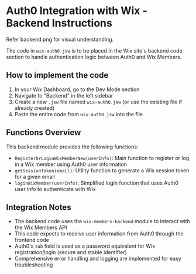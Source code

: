 # Auth0 Integration with Wix - Backend Instructions

Refer backend.png for visual understanding.

The code in `wix-auth0.jsw` is to be placed in the Wix site's backend code section to handle authentication logic between Auth0 and Wix Members.

## How to implement the code

1. In your Wix Dashboard, go to the Dev Mode section
2. Navigate to "Backend" in the left sidebar
3. Create a new `.jsw` file named `wix-auth0.jsw` (or use the existing file if already created)
4. Paste the entire code from `wix-auth0.jsw` into the file

## Functions Overview

This backend module provides the following functions:

- `RegisterOrLoginWixMemberNew(userInfo)`: Main function to register or log in a Wix member using Auth0 user information
- `getSessionToken(email)`: Utility function to generate a Wix session token for a given email
- `loginWixMember(userInfo)`: Simplified login function that uses Auth0 user info to authenticate with Wix

## Integration Notes

- The backend code uses the `wix-members-backend` module to interact with the Wix Members API
- This code expects to receive user information from Auth0 through the frontend code
- Auth0's `sub` field is used as a password equivalent for Wix registration/login (secure and stable identifier)
- Comprehensive error handling and logging are implemented for easy troubleshooting
